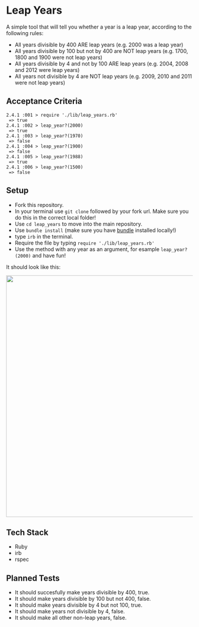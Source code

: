 Leap Years
===

A simple tool that will tell you whether a year is a leap year, according to the following rules:

- All years divisible by 400 ARE leap years (e.g. 2000 was a leap year)
- All years divisible by 100 but not by 400 are NOT leap years (e.g. 1700, 1800 and 1900 were not leap years)
- All years divisible by 4 and not by 100 ARE leap years (e.g. 2004, 2008 and 2012 were leap years)
- All years not divisible by 4 are NOT leap years (e.g. 2009, 2010 and 2011 were not leap years)


Acceptance Criteria
---

```
2.4.1 :001 > require './lib/leap_years.rb'
 => true
2.4.1 :002 > leap_year?(2000)
 => true
2.4.1 :003 > leap_year?(1970)
 => false
2.4.1 :004 > leap_year?(1900)
 => false
2.4.1 :005 > leap_year?(1988)
 => true
2.4.1 :006 > leap_year?(1500)
 => false
```


Setup
---

- Fork this repository.
- In your terminal use `git clone` followed by your fork url. Make sure you do this in the correct local folder!
- Use `cd leap_years` to move into the main repository.
- Use `bundle install` (make sure you have [bundle](https://github.com/rubygems/bundler) installed locally!)
- type `irb` in the terminal.
- Require the file by typing `require './lib/leap_years.rb'`
- Use the method with any year as an argument, for esample `leap_year?(2000)` and have fun!

It should look like this:

<div><img src="https://i.imgur.com/yXgK2VD.png" width="650"></div>


Tech Stack
---

- Ruby
- irb
- rspec


Planned Tests
---

- It should succesfully make years divisible by 400, true.
- It should make years divisible by 100 but not 400, false.
- It should make years divisible by 4 but not 100, true.
- It should make years not divisible by 4, false.
- It should make all other non-leap years, false.
